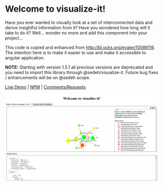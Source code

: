 # Welcome to visualize-it!

Have you ever wanted to visually look at a set of interconnected data and derive insightful information from it? 
Have you wondered how long will it take to do it? Well... wonder no more and add this component into your project... 

This code is copied and enhanced from http://bl.ocks.org/eyaler/10586116. The intention here is to make it easier to use and make it accessible to angular application.

**NOTE:** Starting with version 1.5.1 all previous versions are deprecated and you need to import this library through @sedeh/visualize-it. Future bug fixes / enhancements will be on @sedeh scope.

[Live Demo](https://stackblitz.com/edit/visualize-it?file=src%2Fapp%2Fapp.component.ts) | 
[NPM](https://www.npmjs.com/package/@sedeh/visualize-it) | 
[Comments/Requests](https://github.com/msalehisedeh/visualize-it/issues)



![alt text](https://raw.githubusercontent.com/msalehisedeh/visualize-it/master/sample.png  "What you would see when a visualize-it is used")
